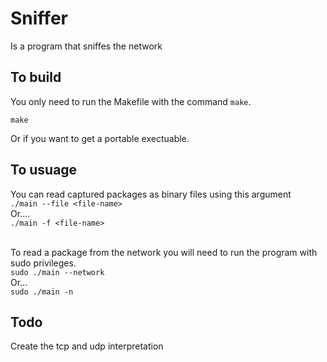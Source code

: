 # Sniffer
Is a program that sniffes the network
## To build
You only need to run the Makefile with the command `make`.
```
make
```
Or if you want to get a portable exectuable.

## To usuage
You can read captured packages as binary files using this argument<br />
       ```
       ./main --file <file-name>
       ```<br />
       Or....<br />
        ```
        ./main -f <file-name>
        ```<br /><br />

To read a package from the network you will need to run the program with sudo privileges.<br />
        ```
        sudo ./main --network
        ```<br />
Or...<br />
        ```
        sudo ./main -n
        ```<br />
## Todo
Create the tcp and udp interpretation
